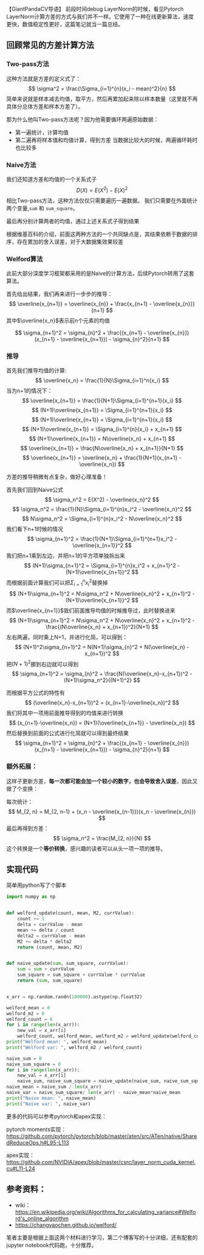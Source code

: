 【GiantPandaCV导语】
前段时间debug LayerNorm的时候，看见Pytorch LayerNorm计算方差的方式与我们并不一样。它使用了一种在线更新算法，速度更快，数值稳定性更好，这篇笔记就当一篇总结。

## 回顾常见的方差计算方法

### Two-pass方法

这种方法就是方差的定义式了：
$$
\sigma^2 = \frac{\Sigma_{i=1}^{n}(x_i - mean)^2}{n}
$$
简单来说就是样本减去均值，取平方，然后再累加起来除以样本数量（这里就不再具体分总体方差和样本方差了）。

那为什么他叫Two-pass方法呢？因为他需要循环两遍原始数据：
- 第一遍统计，计算均值
- 第二遍再将样本值和均值计算，得到方差
当数据比较大的时候，两遍循环耗时也比较多

### Naive方法

我们还知道方差和均值的一个关系式子
$$
D(X) = E(X^2) - E(X)^2
$$
相比Two-pass方法，这种方法仅仅只需要遍历一遍数据。
我们只需要在外面统计两个变量,`sum` 和 `sum_square`。

最后再分别计算两者的均值，通过上述关系式子得到结果

根据维基百科的介绍，前面这两种方法的一个共同缺点是，其结果依赖于数据的排序，存在累加的舍入误差，对于大数据集效果较差

### Welford算法

此前大部分深度学习框架都采用的是Naive的计算方法，后续Pytorch转用了这套算法。

首先给出结果，我们再来进行一步步的推导：
$$
\overline{x_{n+1}} = \overline{x_{n}} + \frac{x_{n+1} - \overline{x_{n}}}{n+1}
$$
其中$\overline{x_n}$表示前n个元素的均值

$$
\sigma_{n+1}^2 = \sigma_{n}^2 + \frac{(x_{n+1} - \overline{x_{n}})(x_{n+1} - \overline{x_{n+1}}) - \sigma_{n}^2}{n+1}
$$

### 推导

首先我们推导均值的计算:
$$
\overline{x_n} = \frac{1}{N}\Sigma_{i=1}^n{x_i}
$$
当为n+1的情况下：
$$
\overline{x_{n+1}} = \frac{1}{N+1}\Sigma_{i=1}^{n+1}{x_i}
$$
$$
(N+1)\overline{x_{n+1}} = \Sigma_{i=1}^{n+1}{x_i}
$$
$$
(N+1)\overline{x_{n+1}} = \Sigma_{i=1}^{n+1}{x_i}
$$
$$
(N+1)\overline{x_{n+1}} = \Sigma_{i=1}^{n}{x_i} + x_{n+1}
$$
$$
(N+1)\overline{x_{n+1}} = N\overline{x_n} + x_{n+1}
$$
$$
\overline{x_{n+1}} = \frac{N\overline{x_n} + x_{n+1}}{N+1}
$$
$$
\overline{x_{n+1}} = \overline{x_n} + \frac{1}{N+1}(x_{n+1} - \overline{x_n})
$$

方差的推导稍微有点复杂，做好心理准备！

首先我们回到Naive公式
$$
\sigma_n^2 = E(X^2) - \overline{x_n}^2
$$
$$
\sigma_n^2 = \frac{1}{N}\Sigma_{i=1}^{n}x_i^2 - \overline{x_n}^2
$$
$$
N\sigma_n^2 = \Sigma_{i=1}^{n}x_i^2 - N\overline{x_n}^2
$$
我们看下n+1时候的情况
$$
\sigma_{n+1}^2 = \frac{1}{N+1}\Sigma_{i=1}^{n+1}x_i^2 - \overline{x_{n+1}}^2
$$
我们把n+1乘到左边，并把n+1的平方项单独拆出来
$$
(N+1)\sigma_{n+1}^2 = \Sigma_{i=1}^{n}x_i^2 + x_{n+1}^2 - (N+1)\overline{x_{n+1}}^2
$$
而根据前面计算我们可以把$\Sigma_{i=1}^{n}x_i^2$替换掉
$$
(N+1)\sigma_{n+1}^2 = N\sigma_n^2 + N\overline{x_n}^2 + x_{n+1}^2 - (N+1)\overline{x_{n+1}}^2
$$
而$\overline{x_{n+1}}$我们前面推导均值的时候推导过，此时替换进来
$$
(N+1)\sigma_{n+1}^2 = N\sigma_n^2 + N\overline{x_n}^2 + x_{n+1}^2 - \frac{(N\overline{x_n} + x_{n+1})^2}{N+1}
$$
左右两遍，同时乘上N+1，并进行化简，可以得到：
$$
(N+1)^2\sigma_{n+1}^2 = N(N+1)\sigma_{n}^2 + N(\overline{x_n} - x_{n+1})^2
$$
把$(N+1)^2$挪到右边就可以得到
$$
\sigma_{n+1}^2 = \sigma_{n}^2 + \frac{N(\overline{x_n}-x_{n+1})^2 - (N+1)\sigma_n^2}{(N+1)^2}
$$

而根据平方公式的特性有
$$
(\overline{x_n}-x_{n+1})^2 = (x_{n+1}-\overline{x_n})^2
$$
我们将其中一项用前面推导得到的均值来进行转换
$$
(x_{n+1}-\overline{x_n}) = (N+1)(\overline{x_{n+1}} - \overline{x_n})
$$
然后替换到前面的公式进行化简就可以得到最终结果
$$
\sigma_{n+1}^2 = \sigma_{n}^2 + \frac{(x_{n+1} - \overline{x_{n}})(x_{n+1} - \overline{x_{n+1}}) - \sigma_{n}^2}{n+1}
$$
### 额外拓展：
这样子更新方差，**每一次都可能会加一个较小的数字，也会导致舍入误差**，因此又做了个变换：

每次统计：
$$
M_{2, n} = M_{2, n-1} + (x_n - \overline{x_{n-1}})(x_n -  \overline{x_{n}})
$$
最后再得到方差：
$$
\sigma_n^2 = \frac{M_{2, n}}{N}
$$
这个转换是一个**等价转换**，感兴趣的读者可以从头一项一项的推导。

## 实现代码
简单用python写了个脚本
```python
import numpy as np


def welford_update(count, mean, M2, currValue):
    count += 1
    delta = currValue - mean
    mean += delta / count
    delta2 = currValue - mean
    M2 += delta * delta2
    return (count, mean, M2)


def naive_update(sum, sum_square, currValue):
    sum = sum + currValue
    sum_square = sum_square + currValue * currValue
    return (sum, sum_square)


x_arr = np.random.randn(100000).astype(np.float32)

welford_mean = 0
welford_m2 = 0
welford_count = 0
for i in range(len(x_arr)):
    new_val = x_arr[i]
    welford_count, welford_mean, welford_m2 = welford_update(welford_count, welford_mean, welford_m2, new_val)
print("Welford mean: ", welford_mean)
print("Welford var: ", welford_m2 / welford_count)

naive_sum = 0
naive_sum_square = 0
for i in range(len(x_arr)):
    new_val = x_arr[i]
    naive_sum, naive_sum_square = naive_update(naive_sum, naive_sum_square, new_val)
naive_mean = naive_sum / len(x_arr)
naive_var = naive_sum_square/ len(x_arr) - naive_mean*naive_mean
print("Naive mean: ", naive_mean)
print("Naive var: ", naive_var)
```
更多的代码可以参考pytorch和apex实现：

pytorch moments实现：
https://github.com/pytorch/pytorch/blob/master/aten/src/ATen/native/SharedReduceOps.h#L95-L113

apex实现：https://github.com/NVIDIA/apex/blob/master/csrc/layer_norm_cuda_kernel.cu#L11-L24

## 参考资料：

- wiki：https://en.wikipedia.org/wiki/Algorithms_for_calculating_variance#Welford's_online_algorithm
- https://changyaochen.github.io/welford/ 

笔者主要是根据上面这两个材料进行学习，第二个博客写的十分详细，还有配套的jupyter notebook代码跑，十分推荐。